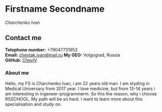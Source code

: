 # Firstname Secondname
*Charchenko Ivan*
## Contact me
**Telephone number:** +79047731952  
**Email:** cheytak.ivan@mail.ru 
**My GEO:** Volgograd, Russia   
**GitHub:** [CheyIV](https://github.com/CheyIV) 
### About me
Hello, my FS is Charchenko Ivan, i am 22 years old man. I am styding in Medical Universary from 2017 year. I love medicine, but from 13-14 years i am interesting in ingeneer-programmerm. So this the reason, why i choose RSSCHOOL. My path will be so hard. I want to learn more about this specialisation and study on.
